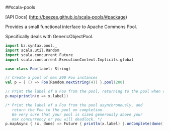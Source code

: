 ##scala-pools

[API Docs] (http://beezee.github.io/scala-pools/#package)

Provides a small functional interface to Apache Commons Pool.

Specifically deals with GenericObjectPool.

```scala
import bz.syntax.pool._
import scala.util.Random
import scala.concurrent.Future
import scala.concurrent.ExecutionContext.Implicits.global

case class Foo(label: String)

// Create a pool of max 200 Foo instances
val p = { () => Foo(Random.nextString(4)) }.pool(200)

// Print the label of a Foo from the pool, returning to the pool when done
p.map(println(x => x.label))

/* Print the label of a Foo from the pool asynchronously, and
   return the Foo to the pool on completion.
   Be very sure that your pool is sized generously above your
   max concurrency or you will deadlock. */
p.mapAsync { (x, done) => Future { println(x.label) }.onComplete(done()) }
```
